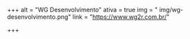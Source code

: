 +++
alt = "WG Desenvolvimento"
ativa = true
img = " img/wg-desenvolvimento.png"
link = "https://www.wg2r.com.br/"

+++
